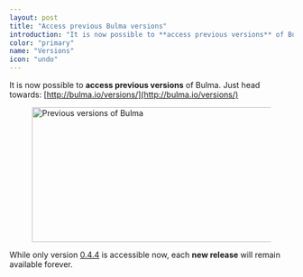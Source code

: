 ```yaml
---
layout: post
title: "Access previous Bulma versions"
introduction: "It is now possible to **access previous versions** of Bulma. Just head towards: [http://bulma.io/versions/](http://bulma.io/versions/)"
color: "primary"
name: "Versions"
icon: "undo"
---
```


It is now possible to **access previous versions** of Bulma. Just head towards: [http://bulma.io/versions/](http://bulma.io/versions/)

<figure>
  <a href="/versions/">
    <img src="/images/blog/bulma-previous-versions.png" alt="Previous versions of Bulma" width="520" height="240">
  </a>
</figure>

While only version [0.4.4](http://bulma.io/versions/0.4.4) is accessible now, each **new release** will remain available forever.
